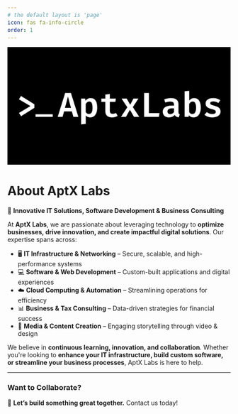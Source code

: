 ```yaml
---
# the default layout is 'page'
icon: fas fa-info-circle
order: 1
---
```



![AptX Labs](/images/howdy.png)  

# **About AptX Labs**  

🚀 **Innovative IT Solutions, Software Development & Business Consulting**  

At **AptX Labs**, we are passionate about leveraging technology to **optimize businesses, drive innovation, and create impactful digital solutions**. Our expertise spans across:  

- 🖥 **IT Infrastructure & Networking** – Secure, scalable, and high-performance systems  
- 💻 **Software & Web Development** – Custom-built applications and digital experiences  
- ☁️ **Cloud Computing & Automation** – Streamlining operations for efficiency  
- 📊 **Business & Tax Consulting** – Data-driven strategies for financial success  
- 🎥 **Media & Content Creation** – Engaging storytelling through video & design  

We believe in **continuous learning, innovation, and collaboration**. Whether you're looking to **enhance your IT infrastructure, build custom software, or streamline your business processes**, AptX Labs is here to help.  

---

### **Want to Collaborate?**  
🚀 **Let’s build something great together.** Contact us today!